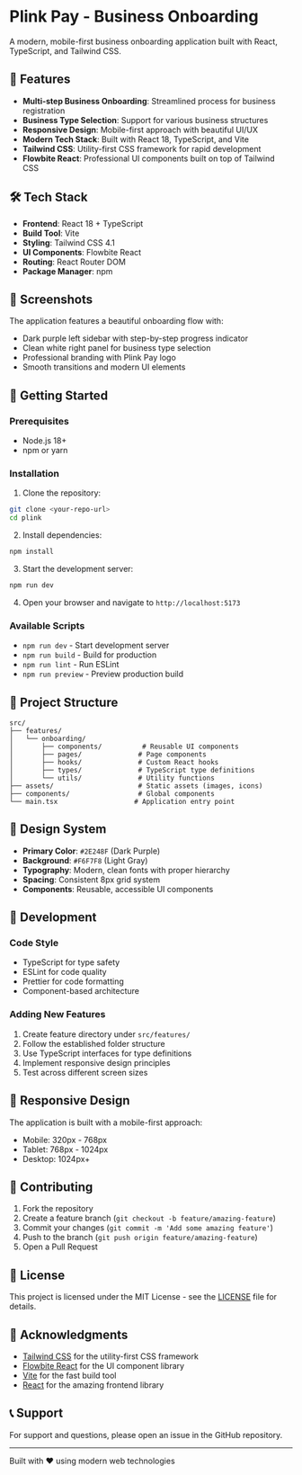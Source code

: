 # Plink Pay - Business Onboarding

A modern, mobile-first business onboarding application built with React, TypeScript, and Tailwind CSS.

## 🚀 Features

- **Multi-step Business Onboarding**: Streamlined process for business registration
- **Business Type Selection**: Support for various business structures
- **Responsive Design**: Mobile-first approach with beautiful UI/UX
- **Modern Tech Stack**: Built with React 18, TypeScript, and Vite
- **Tailwind CSS**: Utility-first CSS framework for rapid development
- **Flowbite React**: Professional UI components built on top of Tailwind CSS

## 🛠️ Tech Stack

- **Frontend**: React 18 + TypeScript
- **Build Tool**: Vite
- **Styling**: Tailwind CSS 4.1
- **UI Components**: Flowbite React
- **Routing**: React Router DOM
- **Package Manager**: npm

## 📱 Screenshots

The application features a beautiful onboarding flow with:
- Dark purple left sidebar with step-by-step progress indicator
- Clean white right panel for business type selection
- Professional branding with Plink Pay logo
- Smooth transitions and modern UI elements

## 🚀 Getting Started

### Prerequisites

- Node.js 18+ 
- npm or yarn

### Installation

1. Clone the repository:
```bash
git clone <your-repo-url>
cd plink
```

2. Install dependencies:
```bash
npm install
```

3. Start the development server:
```bash
npm run dev
```

4. Open your browser and navigate to `http://localhost:5173`

### Available Scripts

- `npm run dev` - Start development server
- `npm run build` - Build for production
- `npm run lint` - Run ESLint
- `npm run preview` - Preview production build

## 📁 Project Structure

```
src/
├── features/
│   └── onboarding/
│       ├── components/          # Reusable UI components
│       ├── pages/              # Page components
│       ├── hooks/              # Custom React hooks
│       ├── types/              # TypeScript type definitions
│       └── utils/              # Utility functions
├── assets/                     # Static assets (images, icons)
├── components/                 # Global components
└── main.tsx                   # Application entry point
```

## 🎨 Design System

- **Primary Color**: `#2E248F` (Dark Purple)
- **Background**: `#F6F7F8` (Light Gray)
- **Typography**: Modern, clean fonts with proper hierarchy
- **Spacing**: Consistent 8px grid system
- **Components**: Reusable, accessible UI components

## 🔧 Development

### Code Style

- TypeScript for type safety
- ESLint for code quality
- Prettier for code formatting
- Component-based architecture

### Adding New Features

1. Create feature directory under `src/features/`
2. Follow the established folder structure
3. Use TypeScript interfaces for type definitions
4. Implement responsive design principles
5. Test across different screen sizes

## 📱 Responsive Design

The application is built with a mobile-first approach:
- Mobile: 320px - 768px
- Tablet: 768px - 1024px
- Desktop: 1024px+

## 🤝 Contributing

1. Fork the repository
2. Create a feature branch (`git checkout -b feature/amazing-feature`)
3. Commit your changes (`git commit -m 'Add some amazing feature'`)
4. Push to the branch (`git push origin feature/amazing-feature`)
5. Open a Pull Request

## 📄 License

This project is licensed under the MIT License - see the [LICENSE](LICENSE) file for details.

## 🙏 Acknowledgments

- [Tailwind CSS](https://tailwindcss.com/) for the utility-first CSS framework
- [Flowbite React](https://flowbite-react.com/) for the UI component library
- [Vite](https://vitejs.dev/) for the fast build tool
- [React](https://reactjs.org/) for the amazing frontend library

## 📞 Support

For support and questions, please open an issue in the GitHub repository.

---

Built with ❤️ using modern web technologies
